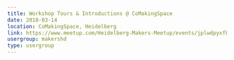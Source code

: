 ```yaml
---
title: Workshop Tours & Introductions @ CoMakingSpace
date: 2018-03-14
location: CoMakingSpace, Heidelberg
link: https://www.meetup.com/Heidelberg-Makers-Meetup/events/jplwdpyxfbsb/
usergroup: makershd
type: usergroup
---
```

